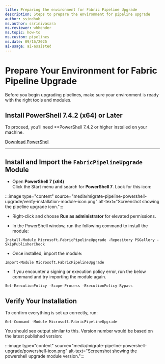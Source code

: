 ```yaml
---
title: Preparing the environment for Fabric Pipeline Upgrade
description: Steps to prepare the environment for pipeline upgrade
author: ssindhub
ms.author: ssrinivasara
ms.reviewer: whhender
ms.topic: how-to
ms.custom: pipelines
ms.date: 09/16/2025
ai-usage: ai-assisted
---
```


# Prepare Your Environment for Fabric Pipeline Upgrade

Before you begin upgrading pipelines, make sure your environment is ready with the right tools and modules.

## Install PowerShell 7.4.2 (x64) or Later

To proceed, you’ll need **PowerShell 7.4.2 or higher installed on your machine. 

[Download PowerShell](https://learn.microsoft.com/en-us/powershell/scripting/install/installing-powershell-on-windows?view=powershell-7.4)

---

## Install and Import the `FabricPipelineUpgrade` Module

- Open **PowerShell 7 (x64)**  
   Click the Start menu and search for **PowerShell 7**. Look for this icon:

:::image type="content" source="media/migrate-pipeline-powershell-upgrade/verify-installation-module-icon.png" alt-text="Screenshot showing the pipeline upgrade icon.":::

 - Right-click and choose **Run as administrator** for elevated permissions.
 

- In the PowerShell window, run the following command to install the module:

```
Install-Module Microsoft.FabricPipelineUpgrade -Repository PSGallery -SkipPublisherCheck
```
- Once installed, import the module:
```
Import-Module Microsoft.FabricPipelineUpgrade
```
- If you encounter a signing or execution policy error, run the below command and try importing the module again.
```
Set-ExecutionPolicy -Scope Process -ExecutionPolicy Bypass
```

## Verify Your Installation
To confirm everything is set up correctly, run:
```
Get-Command -Module Microsoft.FabricPipelineUpgrade
```
You should see output similar to this. Version number would be based on the latest published version:

:::image type="content" source="media/migrate-pipeline-powershell-upgrade/powershell-icon.png" alt-text="Screenshot showing the powershell upgrade module version.":::

